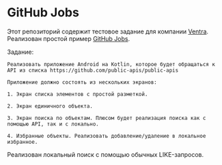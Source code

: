 # GitHub Jobs

Этот репозиторий содержит тестовое задание для компании [Ventra](https://ventra.ru).
Реализован простой пример [GitHub Jobs](https://jobs.github.com/api).

Задание:

```
Реализовать приложение Android на Kotlin, которое будет обращаться к API из списка https://github.com/public-apis/public-apis

Приложение должно состоять из нескольких экранов:

1. Экран списка элементов с простой разметкой.

2. Экран единичного объекта.

3. Экран поиска по объектам. Плюсом будет реализация поиска как с помощью API, так и с локально.

4. Избранные объекты. Реализовать добавление/удаление в локальное избранное.
```

Реализован локальный поиск с помощью обычных LIKE-запросов.
